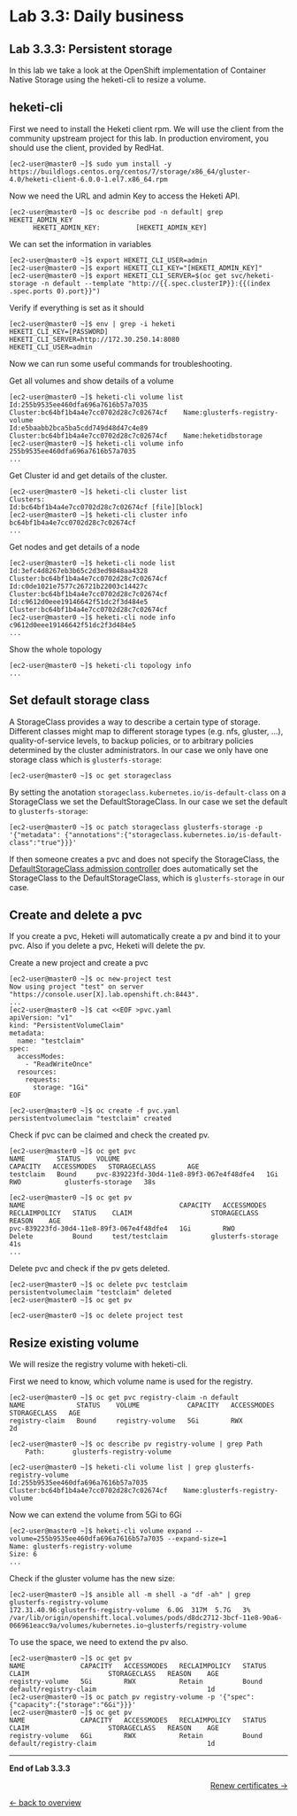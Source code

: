 Lab 3.3: Daily business
============

Lab 3.3.3: Persistent storage
-------------
In this lab we take a look at the OpenShift implementation of Container Native Storage using the heketi-cli to resize a volume.

## heketi-cli
First we need to install the Heketi client rpm. We will use the client from the community upstream project for this lab. In production enviroment, you should use the client, provided by RedHat.
```
[ec2-user@master0 ~]$ sudo yum install -y https://buildlogs.centos.org/centos/7/storage/x86_64/gluster-4.0/heketi-client-6.0.0-1.el7.x86_64.rpm
```

Now we need the URL and admin Key to access the Heketi API.
```
[ec2-user@master0 ~]$ oc describe pod -n default| grep HEKETI_ADMIN_KEY
      HEKETI_ADMIN_KEY:			[HEKETI_ADMIN_KEY]
```

We can set the information in variables
```
[ec2-user@master0 ~]$ export HEKETI_CLI_USER=admin
[ec2-user@master0 ~]$ export HEKETI_CLI_KEY="[HEKETI_ADMIN_KEY]"
[ec2-user@master0 ~]$ export HEKETI_CLI_SERVER=$(oc get svc/heketi-storage -n default --template "http://{{.spec.clusterIP}}:{{(index .spec.ports 0).port}}")
```

Verify if everything is set as it should
```
[ec2-user@master0 ~]$ env | grep -i heketi
HEKETI_CLI_KEY=[PASSWORD]
HEKETI_CLI_SERVER=http://172.30.250.14:8080
HEKETI_CLI_USER=admin
```

Now we can run some useful commands for troubleshooting.

Get all volumes and show details of a volume
```
[ec2-user@master0 ~]$ heketi-cli volume list
Id:255b9535ee460dfa696a7616b57a7035    Cluster:bc64bf1b4a4e7cc0702d28c7c02674cf    Name:glusterfs-registry-volume
Id:e5baabb2bca5ba5cdd749d48d47c4e89    Cluster:bc64bf1b4a4e7cc0702d28c7c02674cf    Name:heketidbstorage
[ec2-user@master0 ~]$ heketi-cli volume info 255b9535ee460dfa696a7616b57a7035
...
```

Get Cluster id and get details of the cluster.
```
[ec2-user@master0 ~]$ heketi-cli cluster list
Clusters:
Id:bc64bf1b4a4e7cc0702d28c7c02674cf [file][block]
[ec2-user@master0 ~]$ heketi-cli cluster info bc64bf1b4a4e7cc0702d28c7c02674cf
...
```

Get nodes and get details of a node
```
[ec2-user@master0 ~]$ heketi-cli node list
Id:3efc4d8267eb3b65c2d3ed9848aa4328	Cluster:bc64bf1b4a4e7cc0702d28c7c02674cf
Id:c0de1021e7577c26721b22003c14427c	Cluster:bc64bf1b4a4e7cc0702d28c7c02674cf
Id:c9612d0eee19146642f51dc2f3d484e5	Cluster:bc64bf1b4a4e7cc0702d28c7c02674cf
[ec2-user@master0 ~]$ heketi-cli node info c9612d0eee19146642f51dc2f3d484e5
...
```

Show the whole topology
```
[ec2-user@master0 ~]$ heketi-cli topology info
...
```

## Set default storage class
A StorageClass provides a way to describe a certain type of storage. Different classes might map to different storage types (e.g. nfs, gluster, ...), quality-of-service levels, to backup policies, or to arbitrary policies determined by the cluster administrators. In our case we only have one storage class which is `glusterfs-storage`:
```
[ec2-user@master0 ~]$ oc get storageclass
```

By setting the anotation `storageclass.kubernetes.io/is-default-class` on a StorageClass we set the DefaultStorageClass. In our case we set the default to `glusterfs-storage`:
```
[ec2-user@master0 ~]$ oc patch storageclass glusterfs-storage -p  '{"metadata": {"annotations":{"storageclass.kubernetes.io/is-default-class":"true"}}}'
```
If then someone creates a pvc and does not specify the StorageClass, the [DefaultStorageClass admission controller](https://kubernetes.io/docs/admin/admission-controllers/#defaultstorageclass) does automatically set the StorageClass to the DefaultStorageClass, which is `glusterfs-storage` in our case.

## Create and delete a pvc
If you create a pvc, Heketi will automatically create a pv and bind it to your pvc. Also if you delete a pvc, Heketi will delete the pv.

Create a new project and create a pvc
```
[ec2-user@master0 ~]$ oc new-project test
Now using project "test" on server "https://console.user[X].lab.openshift.ch:8443".
...
[ec2-user@master0 ~]$ cat <<EOF >pvc.yaml
apiVersion: "v1"
kind: "PersistentVolumeClaim"
metadata:
  name: "testclaim"
spec:
  accessModes:
    - "ReadWriteOnce"
  resources:
    requests:
      storage: "1Gi"
EOF

[ec2-user@master0 ~]$ oc create -f pvc.yaml
persistentvolumeclaim "testclaim" created
```

Check if pvc can be claimed and check the created pv.
```
[ec2-user@master0 ~]$ oc get pvc
NAME        STATUS    VOLUME                                     CAPACITY   ACCESSMODES   STORAGECLASS        AGE
testclaim   Bound     pvc-839223fd-30d4-11e8-89f3-067e4f48dfe4   1Gi        RWO           glusterfs-storage   38s

[ec2-user@master0 ~]$ oc get pv
NAME                                       CAPACITY   ACCESSMODES   RECLAIMPOLICY   STATUS    CLAIM                    STORAGECLASS        REASON    AGE
pvc-839223fd-30d4-11e8-89f3-067e4f48dfe4   1Gi        RWO           Delete          Bound     test/testclaim           glusterfs-storage             41s
...
```

Delete pvc and check if the pv gets deleted.
```
[ec2-user@master0 ~]$ oc delete pvc testclaim
persistentvolumeclaim "testclaim" deleted
[ec2-user@master0 ~]$ oc get pv

[ec2-user@master0 ~]$ oc delete project test
```

## Resize existing volume
We will resize the registry volume with heketi-cli.

First we need to know, which volume name is used for the registry.
```
[ec2-user@master0 ~]$ oc get pvc registry-claim -n default
NAME             STATUS    VOLUME            CAPACITY   ACCESSMODES   STORAGECLASS   AGE
registry-claim   Bound     registry-volume   5Gi        RWX                          2d

[ec2-user@master0 ~]$ oc describe pv registry-volume | grep Path
    Path:		glusterfs-registry-volume

[ec2-user@master0 ~]$ heketi-cli volume list | grep glusterfs-registry-volume
Id:255b9535ee460dfa696a7616b57a7035    Cluster:bc64bf1b4a4e7cc0702d28c7c02674cf    Name:glusterfs-registry-volume

```

Now we can extend the volume from 5Gi to 6Gi
```
[ec2-user@master0 ~]$ heketi-cli volume expand --volume=255b9535ee460dfa696a7616b57a7035 --expand-size=1
Name: glusterfs-registry-volume
Size: 6
...
```
Check if the gluster volume has the new size:
```
[ec2-user@master0 ~]$ ansible all -m shell -a "df -ah" | grep glusterfs-registry-volume
172.31.40.96:glusterfs-registry-volume  6.0G  317M  5.7G   3% /var/lib/origin/openshift.local.volumes/pods/d8dc2712-3bcf-11e8-90a6-066961eacc9a/volumes/kubernetes.io~glusterfs/registry-volume
```


To use the space, we need to extend the pv also.
```
[ec2-user@master0 ~]$ oc get pv
NAME              CAPACITY   ACCESSMODES   RECLAIMPOLICY   STATUS    CLAIM                    STORAGECLASS   REASON    AGE
registry-volume   5Gi        RWX           Retain          Bound     default/registry-claim                            1d
[ec2-user@master0 ~]$ oc patch pv registry-volume -p '{"spec":{"capacity":{"storage":"6Gi"}}}'
[ec2-user@master0 ~]$ oc get pv
NAME              CAPACITY   ACCESSMODES   RECLAIMPOLICY   STATUS    CLAIM                    STORAGECLASS   REASON    AGE
registry-volume   6Gi        RWX           Retain          Bound     default/registry-claim                            1d
```

---

**End of Lab 3.3.3**

<p width="100px" align="right"><a href="334_renew_certificates.md">Renew certificates →</a></p>

[← back to overview](../README.md)
